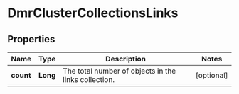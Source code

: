 
# DmrClusterCollectionsLinks

## Properties
Name | Type | Description | Notes
------------ | ------------- | ------------- | -------------
**count** | **Long** | The total number of objects in the links collection. |  [optional]



